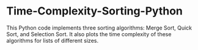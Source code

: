 # Time-Complexity-Sorting-Python
This Python code implements three sorting algorithms: Merge Sort, Quick Sort, and Selection Sort. It also plots the time complexity of these algorithms for lists of different sizes.
